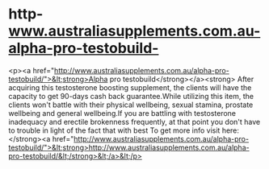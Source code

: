 # http-www.australiasupplements.com.au-alpha-pro-testobuild-
&lt;p>&lt;a href="http://www.australiasupplements.com.au/alpha-pro-testobuild/">&lt;strong>Alpha pro testobuild&lt;/strong>&lt;/a>&lt;strong> After acquiring this testosterone boosting supplement, the clients will have the capacity to get 90-days cash back guarantee.While utilizing this item, the clients won't battle with their physical wellbeing, sexual stamina, prostate wellbeing and general wellbeing.If you are battling with testosterone inadequacy and erectile brokenness frequently, at that point you don't have to trouble in light of the fact that with best To get more info visit here: &lt;/strong>&lt;a href="http://www.australiasupplements.com.au/alpha-pro-testobuild/">&lt;strong>http://www.australiasupplements.com.au/alpha-pro-testobuild/&lt;/strong>&lt;/a>&lt;/p>
